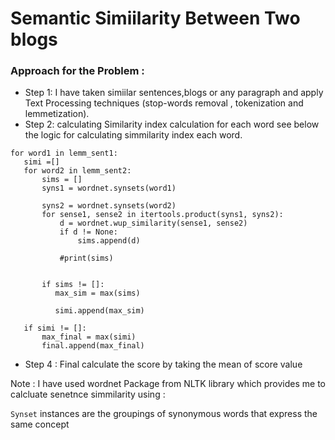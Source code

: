 # Semantic Simiilarity Between Two blogs 

### Approach for the Problem :

* Step 1: I have taken simiilar sentences,blogs or any paragraph and  apply Text Processing techniques (stop-words removal , tokenization and lemmetization).
* Step 2:  calculating Similarity index calculation for each word see below the logic for calculating simmilarity index each word.

 
 ```
 for word1 in lemm_sent1:
    simi =[]
    for word2 in lemm_sent2:
        sims = []
        syns1 = wordnet.synsets(word1)
        
        syns2 = wordnet.synsets(word2)
        for sense1, sense2 in itertools.product(syns1, syns2):
            d = wordnet.wup_similarity(sense1, sense2)
            if d != None:
                sims.append(d)
            
            #print(sims)
    
        
        if sims != []:        
           max_sim = max(sims)
           
           simi.append(max_sim)
             
    if simi != []:
        max_final = max(simi)
        final.append(max_final)
 ```
* Step 4 : Final calculate the score by taking the mean of score value 

Note : I have used wordnet Package from NLTK library which provides me to calcluate senetnce simmilarity using :
 
 `Synset` instances are the groupings of synonymous words that express the same concept
 
